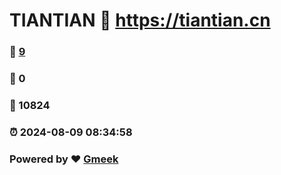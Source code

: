 # TIANTIAN :link: https://tiantian.cn 
### :page_facing_up: [9](https://tiantian.cn/tag.html) 
### :speech_balloon: 0 
### :hibiscus: 10824 
### :alarm_clock: 2024-08-09 08:34:58 
### Powered by :heart: [Gmeek](https://github.com/Meekdai/Gmeek)
